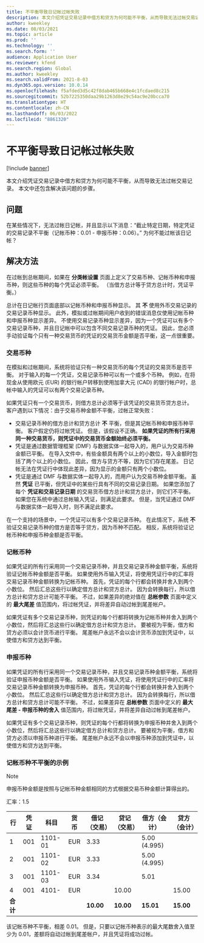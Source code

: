 ```yaml
---
title: 不平衡导致日记帐过帐失败
description: 本文介绍凭证交易记录中借方和贷方为何可能不平衡，从而导致无法过帐交易记录。 本文中还包含解决该问题的步骤。
author: kweekley
ms.date: 08/03/2021
ms.topic: article
ms.prod: ''
ms.technology: ''
ms.search.form: ''
audience: Application User
ms.reviewer: kfend
ms.search.region: Global
ms.author: kweekley
ms.search.validFrom: 2021-8-03
ms.dyn365.ops.version: 10.0.14
ms.openlocfilehash: f5afded3d5c42f8dab465b668e4c1fcdaed8c215
ms.sourcegitcommit: 52b7225350daa29b1263d8e29c54ac9e20bcca70
ms.translationtype: HT
ms.contentlocale: zh-CN
ms.lasthandoff: 06/03/2022
ms.locfileid: "8861320"
---
```

# <a name="journal-posting-failure-because-of-imbalance"></a>不平衡导致日记帐过帐失败

[!include [banner](../includes/banner.md)]

本文介绍凭证交易记录中借方和贷方为何可能不平衡，从而导致无法过帐交易记录。 本文中还包含解决该问题的步骤。

## <a name="symptom"></a>问题

在某些情况下，无法过帐日记帐，并且显示以下消息：“截止特定日期，特定凭证的交易记录不平衡（记帐币种：0.01 - 申报币种：0.06）。” 为何不能过帐该日记帐？

## <a name="resolution"></a>解决方法

在过帐到总帐期间，如果在 **分类帐设置** 页面上定义了交易币种、记帐币种和申报币种，则这些币种的每个凭证必须平衡。 （当借方总计等于贷方总计时，凭证平衡。）

总计在日记帐行页面底部以记帐币种和申报币种显示。 其 **不** 使用外币交易记录的交易记录币种显示。 此外，模拟或过帐期间用户收到的错误消息仅使用记帐币种和申报币种显示差异。 不使用交易记录币种显示差异，因为一个凭证可以有多个交易记录币种，并且日记帐中可以包含不同交易记录币种的凭证。 因此，您必须手动验证每个只有一种交易货币的凭证的交易货币金额是否平衡，这一点很重要。

### <a name="transaction-currency"></a>交易币种

在模拟和过帐期间，系统将验证只有一种交易货币的每个凭证的交易货币是否平衡。 对于输入的每一个凭证，交易记录币种可以有一个或多个币种。 例如，在将现金从使用欧元 (EUR) 的银行帐户转移到使用加拿大元 (CAD) 的银行帐户时，总帐中输入的凭证可以有两个交易记录币种。

如果凭证只有一个交易货币，则借方总计必须等于该凭证的交易货币贷方总计。 客户遇到以下情况：由于交易币种金额不平衡，过帐正常失败：

- 交易记录币种的借方总计和贷方总计 **不** 平衡，但是其记帐币种和申报币种平衡。 客户假定仍将过帐凭证。 但是，该假设不正确。 **如果凭证的所有行采用同一种交易货币，则凭证中的交易货币金额始终必须平衡。**
- 凭证是通过数据管理框架 (DMF) 与数据实体一起导入的，用户认为交易币种金额已平衡。 在导入文件中，有些金额具有两个以上的小数位，导入金额时包括了两个以上的小数位。 因此，借方与贷方不等，因为它们存在尾差。 日记帐无法在凭证行中体现此差异，因为显示的金额只有两个小数位。
- 凭证是通过 DMF 与数据实体一起导入的，而用户认为交易币种金额平衡。 虽然 **凭证** 已平衡，但凭证中的某些行具有不同的交易记录日期。 如果您添加了每个 **凭证和交易记录日期** 的交易货币借方总计和贷方总计，则它们不平衡。 如果您在系统中通过总帐输入凭证，则满足此要求。 但是，当凭证通过 DMF 与数据实体一起导入时，则不满足此要求。

在一个支持的场景中，一个凭证可以有多个交易记录币种。 在此情况下，系统 **不** 验证交易记录币种的借方是否等于贷方，因为币种不匹配。 相反，系统将验证记帐币种和申报币种金额是否平衡。

### <a name="accounting-currency"></a>记帐币种

如果凭证的所有行采用同一个交易记录币种，并且交易记录币种金额平衡，系统将验证记帐币种金额是否平衡。 如果使用外币输入凭证，将使用凭证行中的汇率将交易记录币种金额转换为记帐币种。 首先，凭证的每个行都会转换并舍入到两个小数位。 然后汇总这些行以确定借方总计和贷方总计。 因为会转换每行，所以借方总计和贷方总计可能不平衡。 不过，如果差异的绝对值在 **总帐参数** 页面中定义的 **最大尾差** 值范围内，将过帐凭证，并将差异自动过帐到尾差帐户。

如果凭证有多个交易记录币种，则凭证的每个行都将转换为记帐币种并舍入到两个小数位，然后将汇总这些行以确定借方总计和贷方总计。 要被视为平衡，借方和贷方必须以会计货币进行平衡。  尾差帐户永远不会以会计货币添加到凭证中，以使借方和贷方达到平衡。 

### <a name="reporting-currency"></a>申报币种

如果凭证的所有行采用同一个交易记录币种，并且交易记录币种金额平衡，系统将验证申报币种金额是否平衡。 如果使用外币输入凭证，将使用凭证行中的汇率将交易记录币种金额转换为申报币种。 首先，凭证的每个行都会转换并舍入到两个小数位。 然后汇总这些行以确定借方总计和贷方总计。 因为会转换每行，所以借方总计和贷方总计可能不平衡。 不过，如果差异在 **总帐参数** 页面中定义的 **最大尾差 - 申报币种的舍入** 值范围内，将过帐凭证，并将差异自动过帐到尾差帐户。

如果凭证有多个交易记录币种，则凭证的每个行都将转换为申报币种并舍入到两个小数位，然后将汇总这些行以确定借方总计和贷方总计。 要被视为平衡，借方和贷方必须以申报币种进行平衡。  尾差帐户永远不会以申报币种添加到凭证中，以使借方和贷方达到平衡。

### <a name="example-for-an-accounting-currency-imbalance"></a>记帐币种不平衡的示例

> [!NOTE]
> 申报币种金额是按照与记帐币种金额相同的方式根据交易币种金额计算得出的。

汇率：1.5

| 行 | 凭证 | 科目 | 货币 | 借记（交易） | 贷记（交易） | 借方（会计） | 贷方（会计） |
|---|---|---|---|---|---|---|---|
| 1 | 001 | 1101-01 | EUR | 3.33 | | 5.00 (4.995) | |
| 2 | 001 | 1101-02 | EUR | 3.33 | | 5.00 (4.995) | |
| 3 | 001 | 1101-03 | EUR | 3.34 | | 5.01 | |
| 4 | 001 | 4101- | EUR | | 10.00 | | 15.00 |
| **合计** | | | | **10.00** | **10.00** | **15.01** | **15.00** |

该记帐币种不平衡，相差 0.01。 但是，只要以记帐币种表示的最大尾数舍入值至少为 0.01，差额将自动过帐到尾差帐户，并且凭证将成功过帐。
